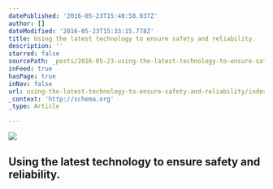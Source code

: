 ```yaml
---
datePublished: '2016-05-23T15:40:58.037Z'
author: []
dateModified: '2016-05-23T15:33:15.778Z'
title: Using the latest technology to ensure safety and reliability.
description: ''
starred: false
sourcePath: _posts/2016-05-23-using-the-latest-technology-to-ensure-safety-and-reliability.md
inFeed: true
hasPage: true
inNav: false
url: using-the-latest-technology-to-ensure-safety-and-reliability/index.html
_context: 'http://schema.org'
_type: Article

---
```

![](https://s3-us-west-2.amazonaws.com/the-grid-img/p/369657c491a6d15b67ae000edce06f448cda425a.jpg)

## Using the latest technology to ensure safety and reliability.